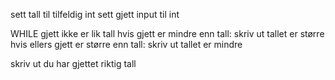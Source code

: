 sett tall til tilfeldig int
sett gjett input til int

WHILE gjett ikke er lik tall
    hvis gjett er mindre enn tall:
        skriv ut tallet er større
    hvis ellers gjett er større enn tall:
        skriv ut tallet er mindre
    
skriv ut du har gjettet riktig tall



